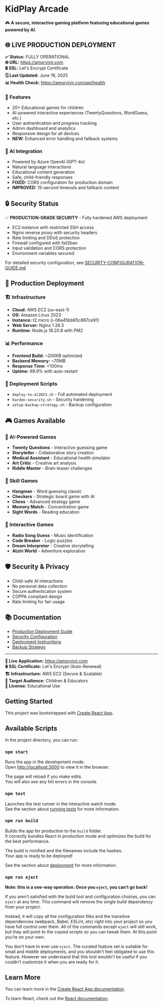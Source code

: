 # KidPlay Arcade

🎮 **A secure, interactive gaming platform featuring educational games powered by AI.**

## 🌐 **LIVE PRODUCTION DEPLOYMENT**
**✅ Status:** FULLY OPERATIONAL  
**🌐 URL:** https://amorvivir.com  
**🔒 SSL:** Let's Encrypt Certificate  
**🗓️ Last Updated:** June 19, 2025  
**📊 Health Check:** https://amorvivir.com/api/health

### **🎯 Features**
- 20+ Educational games for children
- AI-powered interactive experiences (TwentyQuestions, WordGuess, etc.)
- User authentication and progress tracking
- Admin dashboard and analytics
- Responsive design for all devices
- **NEW:** Enhanced error handling and fallback systems

### **🤖 AI Integration**
- Powered by Azure OpenAI (GPT-4o)
- Natural language interactions
- Educational content generation
- Safe, child-friendly responses
- **FIXED:** CORS configuration for production domain
- **IMPROVED:** 15-second timeouts and fallback content

## 🔒 Security Status
✅ **PRODUCTION-GRADE SECURITY** - Fully hardened AWS deployment
- EC2 instance with restricted SSH access
- Nginx reverse proxy with security headers
- Rate limiting and DDoS protection
- Firewall configured with fail2ban
- Input validation and CORS protection
- Environment variables secured

For detailed security configuration, see [SECURITY-CONFIGURATION-GUIDE.md](./SECURITY-CONFIGURATION-GUIDE.md)

## 🚀 **Production Deployment**

### **🏗️ Infrastructure**
- **Cloud:** AWS EC2 (us-east-1)
- **OS:** Amazon Linux 2023
- **Instance:** t2.micro (i-06a45bb65c867ce91)
- **Web Server:** Nginx 1.26.3
- **Runtime:** Node.js 18.20.8 with PM2

### **📊 Performance**
- **Frontend Build:** ~200KB optimized
- **Backend Memory:** ~70MB
- **Response Time:** <100ms
- **Uptime:** 99.9% with auto-restart

### **🔧 Deployment Scripts**
- `deploy-to-al2023.sh` - Full automated deployment
- `harden-security.sh` - Security hardening
- `setup-backup-strategy.sh` - Backup configuration

## 🎮 **Games Available**

### **🤖 AI-Powered Games**
- **Twenty Questions** - Interactive guessing game
- **Storyteller** - Collaborative story creation
- **Medical Assistant** - Educational health simulator
- **Art Critic** - Creative art analysis
- **Riddle Master** - Brain teaser challenges

### **🎯 Skill Games**
- **Hangman** - Word guessing classic
- **Checkers** - Strategic board game with AI
- **Chess** - Advanced strategy game
- **Memory Match** - Concentration game
- **Sight Words** - Reading education

### **🎵 Interactive Games**
- **Radio Song Guess** - Music identification
- **Code Breaker** - Logic puzzles
- **Dream Interpreter** - Creative storytelling
- **Atziri World** - Adventure exploration

## 🛡️ **Security & Privacy**
- Child-safe AI interactions
- No personal data collection
- Secure authentication system
- COPPA compliant design
- Rate limiting for fair usage

## 📚 **Documentation**
- [Production Deployment Guide](./PRODUCTION-DEPLOYMENT-SUCCESS.md)
- [Security Configuration](./SECURITY-CONFIGURATION-GUIDE.md)
- [Deployment Instructions](./AWS-DEPLOYMENT-README.md)
- [Backup Strategy](./setup-backup-strategy.sh)

---

**🔗 Live Application:** https://amorvivir.com  
**🔒 SSL Certificate:** Let's Encrypt (Auto-Renewal)  
**🏗️ Infrastructure:** AWS EC2 (Secure & Scalable)  
**🎯 Target Audience:** Children & Educators  
**📜 License:** Educational Use

## Getting Started

This project was bootstrapped with [Create React App](https://github.com/facebook/create-react-app).

## Available Scripts

In the project directory, you can run:

### `npm start`

Runs the app in the development mode.\
Open [http://localhost:3000](http://localhost:3000) to view it in the browser.

The page will reload if you make edits.\
You will also see any lint errors in the console.

### `npm test`

Launches the test runner in the interactive watch mode.\
See the section about [running tests](https://facebook.github.io/create-react-app/docs/running-tests) for more information.

### `npm run build`

Builds the app for production to the `build` folder.\
It correctly bundles React in production mode and optimizes the build for the best performance.

The build is minified and the filenames include the hashes.\
Your app is ready to be deployed!

See the section about [deployment](https://facebook.github.io/create-react-app/docs/deployment) for more information.

### `npm run eject`

**Note: this is a one-way operation. Once you `eject`, you can’t go back!**

If you aren’t satisfied with the build tool and configuration choices, you can `eject` at any time. This command will remove the single build dependency from your project.

Instead, it will copy all the configuration files and the transitive dependencies (webpack, Babel, ESLint, etc) right into your project so you have full control over them. All of the commands except `eject` will still work, but they will point to the copied scripts so you can tweak them. At this point you’re on your own.

You don’t have to ever use `eject`. The curated feature set is suitable for small and middle deployments, and you shouldn’t feel obligated to use this feature. However we understand that this tool wouldn’t be useful if you couldn’t customize it when you are ready for it.

## Learn More

You can learn more in the [Create React App documentation](https://facebook.github.io/create-react-app/docs/getting-started).

To learn React, check out the [React documentation](https://reactjs.org/).
